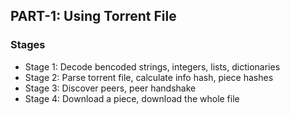 ## PART-1: Using Torrent File

### Stages
- Stage 1: Decode bencoded strings, integers, lists, dictionaries
- Stage 2: Parse torrent file, calculate info hash, piece hashes
- Stage 3: Discover peers, peer handshake
- Stage 4: Download a piece, download the whole file
